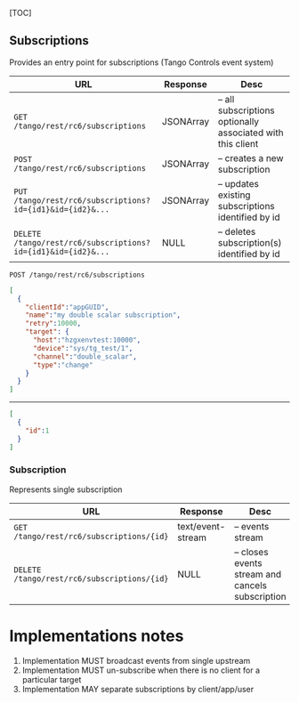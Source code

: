 [TOC]

## Subscriptions

Provides an entry point for subscriptions (Tango Controls event system)

| URL                                        | Response           | Desc
|-----------------------------------------|------------|--------------------------
|`GET /tango/rest/rc6/subscriptions`              | JSONArray  | – all subscriptions optionally associated with this client
|`POST /tango/rest/rc6/subscriptions`             | JSONArray | – creates a new subscription  
|`PUT /tango/rest/rc6/subscriptions?id={id1}&id={id2}&...`             | JSONArray | – updates existing subscriptions identified by id
|`DELETE /tango/rest/rc6/subscriptions?id={id1}&id={id2}&...`         | NULL  | – deletes subscription(s) identified by id

`POST /tango/rest/rc6/subscriptions`
```json
[
  {
    "clientId":"appGUID",
    "name":"my double scalar subscription",
    "retry":10000,
    "target": {
      "host":"hzgxenvtest:10000",
      "device":"sys/tg_test/1",
      "channel":"double_scalar",
      "type":"change"     
    }
  }
]
```

---
```json
[
  {
    "id":1
  }
]
```

### Subscription

Represents single subscription

| URL                                        | Response           | Desc
|-----------------------------------------|------------|--------------------------
|`GET /tango/rest/rc6/subscriptions/{id}`              | text/event-stream  | – events stream
|`DELETE /tango/rest/rc6/subscriptions/{id}`              | NULL  | – closes events stream and cancels subscription

# Implementations notes

1) Implementation MUST broadcast events from single upstream
2) Implementation MUST un-subscribe when there is no client for a particular target 
2) Implementation MAY separate subscriptions by client/app/user